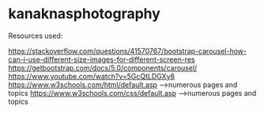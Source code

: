 # kanaknasphotography


Resources used:

https://stackoverflow.com/questions/41570767/bootstrap-carousel-how-can-i-use-different-size-images-for-different-screen-res
https://getbootstrap.com/docs/5.0/components/carousel/
https://www.youtube.com/watch?v=5GcQtLDGXy8
https://www.w3schools.com/html/default.asp -->numerous pages and topics
https://www.w3schools.com/css/default.asp -->numerous pages and topics